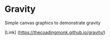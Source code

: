 # Gravity
Simple canvas graphics to demonstrate gravity

[Link] (https://thecoadingmonk.github.io/gravity/)
